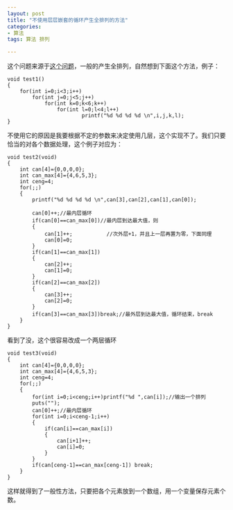 ```yaml
---
layout: post
title: "不使用层层嵌套的循环产生全排列的方法"
categories:
- 算法
tags: 算法 排列

---
```


这个问题来源于[这个问题](http://onepoint.tk/2015/06-15-C%E8%AF%AD%E8%A8%80%E4%B8%AD%E5%A4%9A%E7%BB%B4%E6%95%B0%E7%BB%84%E5%81%9A%E5%8F%82%E6%95%B0%E7%9A%84%E9%97%AE%E9%A2%98.html)，一般的产生全排列，自然想到下面这个方法，例子：

	void test1()
	{
		for(int i=0;i<3;i++)
			for(int j=0;j<5;j++)
				for(int k=0;k<6;k++)
					for(int l=0;l<4;l++)
							printf("%d %d %d %d \n",i,j,k,l);
	}
不使用它的原因是我要根据不定的参数来决定使用几层，这个实现不了。我们只要恰当的对各个数据处理，这个例子对应为：

	void test2(void)
	{
		int can[4]={0,0,0,0};
		int can_max[4]={4,6,5,3};
		int ceng=4;
		for(;;)
		{
			printf("%d %d %d %d \n",can[3],can[2],can[1],can[0]);

			can[0]++;//最内层循环
			if(can[0]==can_max[0])//最内层到达最大值，则
			{
				can[1]++;			//次外层+1，并且上一层再置为零，下面同理
				can[0]=0;
			}
			if(can[1]==can_max[1])
			{
				can[2]++;
				can[1]=0;
			}
			if(can[2]==can_max[2])
			{
				can[3]++;
				can[2]=0;
			}
			if(can[3]==can_max[3])break;//最外层到达最大值，循环结束，break
		}
	}
看到了没，这个很容易改成一个两层循环

	void test3(void)
	{
		int can[4]={0,0,0,0};
		int can_max[4]={4,6,5,3};
		int ceng=4;
		for(;;)
		{
			for(int i=0;i<ceng;i++)printf("%d ",can[i]);//输出一个排列
			puts("");
			can[0]++;//最内层循环
			for(int i=0;i<ceng-1;i++)
			{
				if(can[i]==can_max[i])
				{
					can[i+1]++;
					can[i]=0;
				}
			}
			if(can[ceng-1]==can_max[ceng-1]) break;
		}
	}
这样就得到了一般性方法，只要把各个元素放到一个数组，用一个变量保存元素个数。